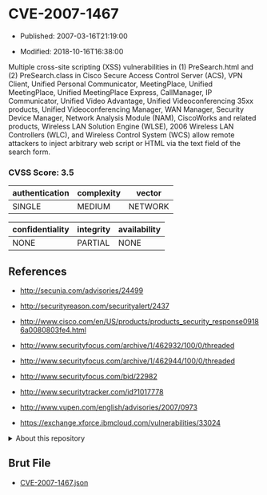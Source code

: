 # CVE-2007-1467

- Published: 2007-03-16T21:19:00

- Modified: 2018-10-16T16:38:00

Multiple cross-site scripting (XSS) vulnerabilities in (1) PreSearch.html and (2) PreSearch.class in Cisco Secure Access Control Server (ACS), VPN Client, Unified Personal Communicator, MeetingPlace, Unified MeetingPlace, Unified MeetingPlace Express, CallManager, IP Communicator, Unified Video Advantage, Unified Videoconferencing 35xx products, Unified Videoconferencing Manager, WAN Manager, Security Device Manager, Network Analysis Module (NAM), CiscoWorks and related products, Wireless LAN Solution Engine (WLSE), 2006 Wireless LAN Controllers (WLC), and Wireless Control System (WCS) allow remote attackers to inject arbitrary web script or HTML via the text field of the search form.

### CVSS Score: **3.5**

| authentication | complexity | vector |
| --- | --- | --- |
| SINGLE | MEDIUM | NETWORK |

| confidentiality | integrity | availability |
| --- | --- | --- |
| NONE | PARTIAL | NONE |

## References

* http://secunia.com/advisories/24499

* http://securityreason.com/securityalert/2437

* http://www.cisco.com/en/US/products/products_security_response09186a0080803fe4.html

* http://www.securityfocus.com/archive/1/462932/100/0/threaded

* http://www.securityfocus.com/archive/1/462944/100/0/threaded

* http://www.securityfocus.com/bid/22982

* http://www.securitytracker.com/id?1017778

* http://www.vupen.com/english/advisories/2007/0973

* https://exchange.xforce.ibmcloud.com/vulnerabilities/33024

<details>
<summary>About this repository</summary> 

  This repository is part of the project [Live Hack CVE](https://github.com/Live-Hack-CVE). Main website can be found [www.live-hack.org](https://www.live-hack.org) 
  
  Made by [Sn0wAlice](https://github.com/Sn0wAlice) for the people that care about security and need to have a feed of the latest CVEs. Hope you enjoy it, don't forget to star the repo and follow me on [Twitter](https://twitter.com/Sn0wAlice) and [Github](https://github.com/Sn0wAlice). And that is my [personnal website](https://www.alice-snow.me/)

  - [Home Page](https://github.com/Live-Hack-CVE)
  - [Framework](https://github.com/Live-Hack-CVE/cve-framework)
  - [CVE database](https://github.com/Live-Hack-CVE/full_database)
  - [Changelog](https://github.com/Live-Hack-CVE/Changelog)
</details>

## Brut File

* [CVE-2007-1467.json](https://raw.githubusercontent.com/Live-Hack-CVE/full_database/main/cves/2007/CVE-2007-1467.json)

